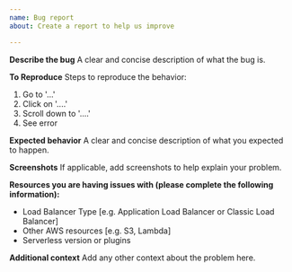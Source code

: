 ```yaml
---
name: Bug report
about: Create a report to help us improve

---
```


**Describe the bug**
A clear and concise description of what the bug is.

**To Reproduce**
Steps to reproduce the behavior:
1. Go to '...'
2. Click on '....'
3. Scroll down to '....'
4. See error

**Expected behavior**
A clear and concise description of what you expected to happen.

**Screenshots**
If applicable, add screenshots to help explain your problem.

**Resources you are having issues with (please complete the following information):**
 - Load Balancer Type [e.g. Application Load Balancer or Classic Load Balancer]
 - Other AWS resources [e.g. S3, Lambda]
 - Serverless version or plugins

**Additional context**
Add any other context about the problem here.
